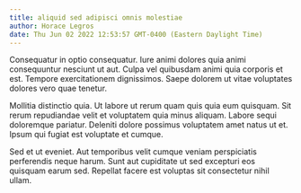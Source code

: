 ```yaml
---
title: aliquid sed adipisci omnis molestiae
author: Horace Legros
date: Thu Jun 02 2022 12:53:57 GMT-0400 (Eastern Daylight Time)
---
```

Consequatur in optio consequatur. Iure animi dolores quia animi consequuntur nesciunt ut aut. Culpa vel quibusdam animi quia corporis et est. Tempore exercitationem dignissimos. Saepe dolorem ut vitae voluptates dolores vero quae tenetur.

 Mollitia distinctio quia. Ut labore ut rerum quam quis quia eum quisquam. Sit rerum repudiandae velit et voluptatem quia minus aliquam. Labore sequi doloremque pariatur. Deleniti dolore possimus voluptatem amet natus ut et. Ipsum qui fugiat est voluptate et cumque.

 Sed et ut eveniet. Aut temporibus velit cumque veniam perspiciatis perferendis neque harum. Sunt aut cupiditate ut sed excepturi eos quisquam earum sed. Repellat facere est voluptas sit consectetur nihil ullam.